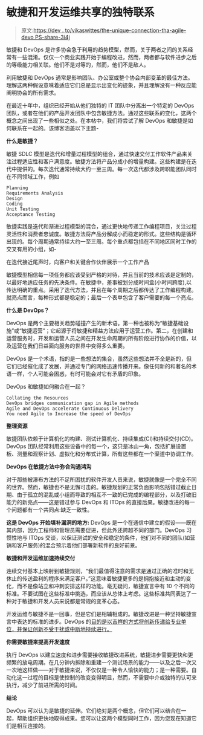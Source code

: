 # 敏捷和开发运维共享的独特联系

> 原文:[https://dev . to/vikaswittes/the-unique-connection-tha-agile-devo PS-share-3i4j](https://dev.to/vikastwittes/the-unique-connection-that-agile--devops-share-3i4j)

敏捷和 DevOps 是许多协会急于利用的趋势模型，然而，关于两者之间的关系经常有一些混淆。仅仅一个商业实践开始于编程改进，然而，两者都与软件进步之后的等级能力相关联。他们不是对等的，然而，他们不是敌人。

利用敏捷和 DevOps 通常是影响团队、办公室或整个协会内部变革的最佳方法。理解这两种假设意味着适应它们总是显示出变化的迹象，并且理解没有一种反应能阐明协会的所有需求。

在最近十年中，组织已经开始从他们独特的 IT 团队中分离出一个特定的 DevOps 团队，或者在他们的产品开发团队中包含敏捷方法。通过这些联系的变化，这两个概念之间出现了一些相似之处。在本帖中，我们将尝试了解 DevOps 和敏捷是如何联系在一起的。该博客涵盖以下主题-

**什么是敏捷？**

敏捷 SDLC 模型是迭代和增量过程模型的组合，通过快速交付工作软件产品来关注过程适应性和客户满意度。敏捷方法将产品分成小的增量构建。这些构建是在迭代中提供的。每次迭代通常持续大约一至三周。每一次迭代都涉及跨职能团队同时在不同领域工作，例如

```
Planning 
Requirements Analysis
Design
Coding
Unit Testing
Acceptance Testing 
```

敏捷实践是迭代和渐进过程模型的混合，通过更快地传递工作编程项目，关注过程灵活性和消费者忠诚度。敏捷方法将产品分解成小而稳定的形式。这些结构是循环出现的。每个周期通常持续大约一至三周。每个重点都包括在不同地区同时工作的交叉有用的小组，如-

在迭代接近尾声时，向客户和关键合作伙伴展示一个工作产品

敏捷模型相信每一项任务都应该受到严格的对待，并且当前的技术应该是定制的，以最好地适应任务的先决条件。在敏捷中，差事被划分成时间盒(小时间跨度),以传达明确的重点。采用了迭代方法，并且在每个周期之后都传达了工作编程构建。就亮点而言，每种形式都是稳定的；最后一个表单包含了客户需要的每一个亮点。

**什么是 DevOps？**

DevOps 是两个主要相关趋势碰撞产生的新术语。第一种也被称为“敏捷基础设施”或“敏捷运营”；它起源于将敏捷和精益方法应用于运营工作。第二，在创建和运营服务时，开发和运营人员之间在开发生命周期的所有阶段进行协作的价值，以及运营在我们日益面向服务的世界中变得多么重要。

DevOps 是一个术语，指的是一些想法的集合，虽然这些想法并不全是新的，但它们已经催化成了发展，并通过专门的网络迅速传播开来。像任何新的和著名的术语一样，个人可能会困惑，有时可能会对它有矛盾的印象。

DevOps 和敏捷如何融合在一起？

```
Collating the Resources
DevOps bridges communication gap in Agile methods
Agile and DevOps accelerate Continuous Delivery
You need Agile to Increase the speed of DevOps 
```

**整理资源**

敏捷团队依赖于计算机化的构建、测试计算机化、持续集成(CI)和持续交付(CD)。DevOps 团队经常利用这些设备中的每一个，这只是冰山一角，包括扩展设置板、测量和观察计划、虚拟化和分布式计算，所有这些都在一个渠道中协调工作。

**DevOps 在敏捷方法中弥合沟通鸿沟**

对于那些被瀑布方法的不足所困扰的软件开发人员来说，敏捷就像是一个完全不同的世界。然而，敏捷也不是无懈可击的。敏捷规划的正常负面影响包括错过截止日期、由于孤立的混乱或小组而导致的相互不一致的已完成的编程部分，以及打破旧能力的新亮点——这是错过参与 DevOps 和 ITOps 的直接后果。敏捷改进的每一个问题都有一个共同点:缺乏一致性。

**这是 DevOps 开始填补漏洞的地方:** DevOps 是一个在通信中建立的假设——既在其内部，因为工程师和管理员需要促进，但此外还跨越不同的部门。DevOps 习惯性地与 ITOps 交谈，以保证测试的安全和稳定的条件，他们对不同的团队(如营销和客户服务)的混合预示着他们部署新软件的良好前景。

**敏捷和开发运维加速持续交付**

连续交付基本上映射到敏捷规则，“我们最值得注意的需求是通过正确的准时和无休止的传送盈利的程序来满足客户。”这意味着敏捷更多的是拥抱接近和主动的变化，而不是像站立和冲刺安排这样的功能。毫无疑问，敏捷宣言中有 10 个不同的标准。不要试图在这些标准中挑选，而应该从总体上考虑。这些标准共同表达了一种对于敏捷和开发人员来说都是常规的变革心态。

开发运维与敏捷不是一回事，但是它们是相辅相成的。敏捷改进是一种坚持敏捷宣言中表达的标准的进步。DevOps 的[目的是以吉祥的方式将创新传递给专业单位，并保证创新不受干扰或中断地持续进行。](https://www.janbasktraining.com/blog/devops-skills/)

**你需要敏捷来提高开发速度**

执行 DevOps 以建立速度和进步需要接收敏捷改进系统，敏捷进步需要更快和更频繁的放电周期。在几分钟内拆除和重建一个测试场景的能力——以及之后一次又一次地这样做——对于敏捷来说，不仅仅是一种令人愉快的能力；是一种需要。自动化这一过程的目标是使控制的改变变得明显，然而，不需要中介或独特的认可来执行，减少了前进所需的时间。

**结论**

DevOps 可以认为是敏捷的延伸。它们绝对是两个概念，但它们可以结合在一起，帮助组织更快地取得成果。您可以让这两个模型同时工作，因为您现在知道它们是相互连接的。